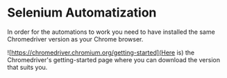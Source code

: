 # Selenium Automatization

In order for the automations to work you need to have installed the same Chromedriver version as your Chrome browser.

![https://chromedriver.chromium.org/getting-started](Here is) the Chromedriver's getting-started page where you can download the version that suits you.
